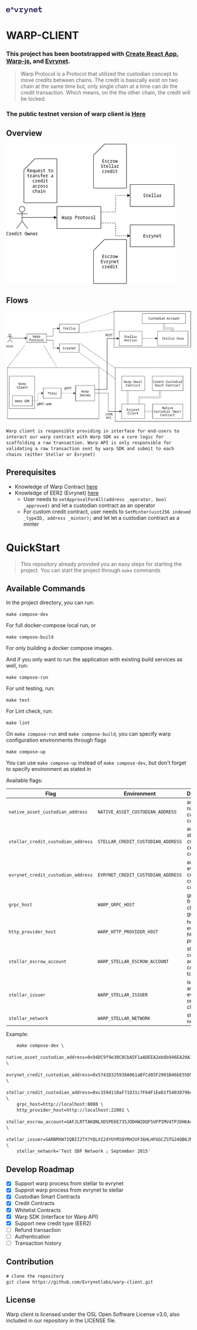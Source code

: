 ![logo](./public/evrynet_logo.png)
# WARP-CLIENT

### This project has been bootstrapped with [Create React App](https://github.com/facebook/create-react-app), [Warp-js](https://github.com/Evrynetlabs/warp-js), and [Evrynet](https://evrynet.io).

> Warp Protocol is a Protocol that utilized the custodian concept to move credits between chains. The credit is basically exist on two chain at the same time but, only single chain at a time can do the credit transaction. Which means, on the the other chain, the credit will be locked.

### The public testnet version of warp client is [Here](https://warp-client.evrynet.io)

## Overview

![Overview](./public/warp-overview-big-picture.png)


## Flows

![Flows](./public/warp-deep-big-picture.png)

    Warp client is responsible providing in interface for end-users to interact our warp contract with Warp SDK as a core logic for scaffolding a raw transaction. Warp API is only responsible for validating a raw transaction sent by warp SDK and submit to each chains (either Stellar or Evrynet)

## Prerequisites
- Knowledge of Warp Contract [here](https://github.com/evrynetlabs/warp-contract)
- Knowledge of EER2 (Evrynet) [here](https://github.com/evrynetlabs/credit-contract)
    - User needs to `setApprovalForAll(address _operator, bool _approved)` and let a custodian contract as an operator
     - For custom credit contract, user needs to `SetMinter(uint256 indexed _typeID, address _minter);` and let let a custodian contract as a minter

# QuickStart

> This repository already provided you an easy steps for starting the project. You can start the project through `make` commands

## Available Commands

In the project directory, you can run:

`make compose-dev`

For full docker-compose local run, or

`make compose-build`

For only building a docker compose images.

And if you only want to run the application with existing build services as well, run:

`make compose-run`

For unit testing, run:

`make test`

For Lint check, run:

`make lint`

On `make compose-run` and `make compose-build`, you can specify warp configuration environments through flags

`make compose-up`

You can use `make compose-up` instead of `make compose-dev`, but don't forget to specify environment as stated in 

Available flags: 

| Flag | Environment | Description | required | Default
| --- | --- | --- | --- | --- |
| `native_asset_custodian_address` | `NATIVE_ASSET_CUSTODIAN_ADDRESS` |address of native asset custodian contract| required | - |
| `stellar_credit_custodian_address` | `STELLAR_CREDIT_CUSTODIAN_ADDRESS` |address of stellar credit custodian contract| required | - |
| `evrynet_credit_custodian_address` | `EVRYNET_CREDIT_CUSTODIAN_ADDRESS` |address of evrynet credit custodian contract| required | - |
| `grpc_host` | `WARP_GRPC_HOST` | grpc host from warp client to grpc proxy| optional | localhost:9090 |
| `http_provider_host` | `WARP_HTTP_PROVIDER_HOST` | host of evrynet http provider | optional | web3.givenProvider |
| `stellar_escrow_account` | `WARP_STELLAR_ESCROW_ACCOUNT` | stellar custodian account for collecting tokens | required | - |
| `stellar_issuer` | `WARP_STELLAR_ISSUER` | issuer account for evry credit on stellar chain | required | - |
| `stellar_network` | `WARP_STELLAR_NETWORK` | stellar network | optional | 'Test SDF Network ; September 2015' |

Example:

``` 
    make compose-dev \
    native_asset_custodian_address=0x94DC9f9e30C8CbA5F1aADEEA2eb8b946EA20A1A6 \
    evrynet_credit_custodian_address=0x5741D325938A061aBfCd05F2901B46bE55D53e9d \
    stellar_credit_custodian_address=0xc1594110aF71D31c7F64F1EeD1f540307964873c \
    grpc_host=http://localhost:8080 \
    http_provider_host=http://localhost:22001 \
    stellar_escrow_account=GAFJLRTTAKQNLXDSPE6E735JODHW2DQF5UFPIMV4TPJDH6A44QNLSU6A \
    stellar_issuer=GARBMXW7IQBII2TX7YQLXI24YUYR5QYRH2UF36HLHFUGCZSTG24QB6JN \
    stellar_network='Test SDF Network ; September 2015'
```

## Develop Roadmap
- [x] Support warp process from stellar to evrynet
- [X] Supprot warp process from evrynet to stellar  
- [x] Custodian Smart Contracts
- [x] Credit Contracts 
- [x] Whitelist Contracts
- [x] Warp SDK (interface tor Warp API)
- [x] Support new credit type (EER2)
- [ ] Refund transaction
- [ ] Authentication
- [ ] Transaction history

## Contribution

```
# clone the repository
git clone https://github.com/Evrynetlabs/warp-client.git
```

## License

Warp client is licensed under the OSL Open Software License v3.0, also included in our repository in the LICENSE file.


